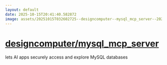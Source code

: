 ```yaml
---
layout: default
date: 2025-10-15T20:41:40.582872
image: assets/20251015T032602725--designcomputer--mysql_mcp_server--20251015T033255171--cropped.png
---
```


# [designcomputer/mysql_mcp_server](https://github.com/designcomputer/mysql_mcp_server)

lets AI apps securely access and explore MySQL databases
